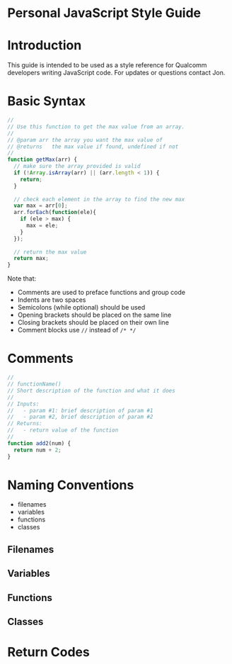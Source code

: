 # Personal JavaScript Style Guide

# Introduction
This guide is intended to be used as a style reference for Qualcomm developers writing JavaScript code. 
For updates or questions contact Jon. 

# Basic Syntax
```javascript
//
// Use this function to get the max value from an array.
//
// @param arr the array you want the max value of
// @returns   the max value if found, undefined if not
//
function getMax(arr) {
  // make sure the array provided is valid
  if (!Array.isArray(arr) || (arr.length < 1)) {
    return;
  }
  
  // check each element in the array to find the new max
  var max = arr[0];
  arr.forEach(function(ele){
    if (ele > max) {
      max = ele;
    }
  });
  
  // return the max value
  return max;
}
```
Note that:
- Comments are used to preface functions and group code
- Indents are two spaces
- Semicolons (while optional) should be used
- Opening brackets should be placed on the same line
- Closing brackets should be placed on their own line
- Comment blocks use ```//``` instead of ```/* */```

# Comments
```javascript
//
// functionName()
// Short description of the function and what it does
// 
// Inputs: 
//   - param #1: brief description of param #1
//   - param #2, brief description of param #2
// Returns:
//   - return value of the function 
//
function add2(num) {
  return num + 2;
}
```

# Naming Conventions
- filenames 
- variables
- functions
- classes
## Filenames 
## Variables
## Functions
## Classes

# Return Codes
